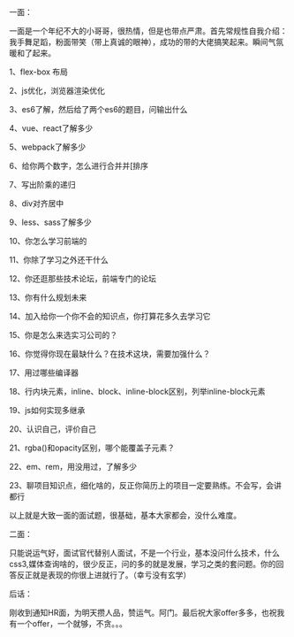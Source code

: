 

一面：

一面是一个年纪不大的小哥哥，很热情，但是也带点严肃。首先常规性自我介绍：我手舞足蹈，粉面带笑（带上真诚的眼神），成功的带的大佬搞笑起来。瞬间气氛暖和了起来。

1、flex-box 布局

 2、js优化，浏览器渲染优化

 3、es6了解，然后给了两个es6的题目，问输出什么

 4、vue、react了解多少

 5、webpack了解多少

 6、给你两个数字，怎么进行合并并[排序

 7、写出阶乘的递归

 8、div对齐居中

 9、less、sass了解多少

 10、你怎么学习前端的

 11、你除了学习之外还干什么

 12、你还逛那些技术论坛，前端专门的论坛

 13、你有什么规划未来

 14、加入给你一个你不会的知识点，你打算花多久去学习它

 15、你是怎么来选实习公司的？

 16、你觉得你现在最缺什么？在技术这块，需要加强什么？

 17、用过哪些编译器

 18、行内块元素，inline、block、inline-block区别，列举inline-block元素

 19、js如何实现多继承

 20、认识自己，评价自己

 21、rgba()和opacity区别，哪个能覆盖子元素？

 22、em、rem，用没用过，了解多少 

 23、聊项目知识点，细化啥的，反正你简历上的项目一定要熟练。不会写，会讲都行 

 以上就是大致一面的面试题，很基础，基本大家都会，没什么难度。

二面：

只能说运气好，面试官代替别人面试，不是一个行业，基本没问什么技术，什么css3,媒体查询啥的，很少反正，问的多的就是发展，学习之类的套问题。你的回答反正就是表现的你很上进就行了。（幸亏没有玄学）

后话：

刚收到通知HR面，为明天攒人品，赞运气。阿门。最后祝大家offer多多，也祝我有一个offer，一个就够，不贪。。。
